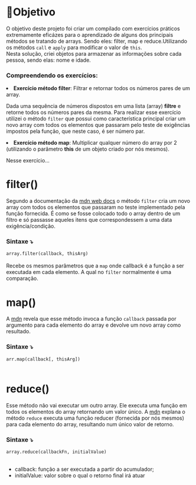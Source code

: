 # 🎱Objetivo
<p>O objetivo deste projeto foi criar um compilado com exercícios práticos extremamente eficázes para o aprendizado de alguns dos principais métodos se tratando de arrays. Sendo eles: filter, map e reduce.Utilizando os métodos <code>call</code> e <code>apply</code> para modificar o valor de <code>this</code>.<br>
Nesta solução, criei objetos para armazenar as informações sobre cada pessoa, sendo elas: nome e idade. </p>
<h3>Compreendendo os exercícios:</h3>
<b><li>Exercício método filter</b>: Filtrar e retornar todos os números pares de um array.</li>
<p>Dada uma sequência de números dispostos em uma lista (array) <b>filtre</b> e retorne todos os números pares da mesma. Para realizar esse exercício utilizei o método <code>filter</code> que possui como característica principal criar um novo array com todos os elementos que passaram pelo teste de exigências impostos pela função, que neste caso, é ser número par.</p>
<b><li>Exercício método map</b>: Multiplicar qualquer número do array por 2 (utilizando o parâmetro <b>this</b> de um objeto criado por nós mesmos).</li></b>
<p>Nesse exercício...</p>
<h1>filter()</h1>
<p>Segundo a documentação da <a href="https://developer.mozilla.org/pt-BR/docs/Web/JavaScript/Reference/Global_Objects/Array/filter">mdn web docs</a> o método <code>filter</code> cria um novo array com todos os elementos que passaram no teste implementado pela função fornecida. É como se fosse colocado todo o array dentro de um filtro e só passasse aqueles itens que correspondessem a uma data exigência/condição. 
<h3> Sintaxe ⤵️</h3>
<p><code>array.filter(callback, thisArg)</code><br></br>
Recebe os mesmos parâmetros que a <code>map</code> onde callback é a função a ser executada em cada elemento. A qual no <code>filter</code> normalmente é uma comparação.  
<h1>map()</h1>
<p>A <a href="https://developer.mozilla.org/pt-BR/docs/Web/JavaScript/Reference/Global_Objects/Array/map">mdn</a> revela que esse método invoca a função <code>callback</code> passada por argumento para cada elemento do array e devolve um novo array como resultado.</p>
<h3>Sintaxe ⤵️</h3>
<code>arr.map(callback[, thisArg])</code><br></br>
<h1>reduce()</h1>
<p>Esse método não vai executar um outro array. Ele executa uma função em todos os elementos do array retornando um valor único. A <a href="https://developer.mozilla.org/pt-BR/docs/Web/JavaScript/Reference/Global_Objects/Array/reduce">mdn</a> explana o método <code>reduce</code> executa uma função reducer (fornecida por nós mesmos) para cada elemento do array, resultando num único valor de retorno.</p>
<h3>Sintaxe ⤵️</h3>
<code>array.reduce(callbackFn, initialValue)</code><br></br>
<ul>
<li>callback: função a ser executada a partir do acumulador;</li>
<li>initialValue: valor sobre o qual o retorno final irá atuar</li>
</ul>

